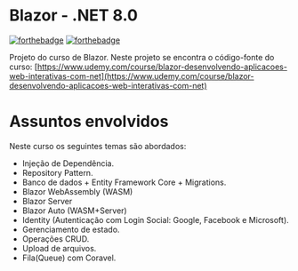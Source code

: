 # Blazor - .NET 8.0
[![forthebadge](https://forthebadge.com/images/badges/made-with-c-sharp.svg)](http://forthebadge.com)
[![forthebadge](http://forthebadge.com/images/badges/built-with-love.svg)](http://forthebadge.com)

Projeto do curso de Blazor. Neste projeto se encontra o código-fonte do curso: 
[https://www.udemy.com/course/blazor-desenvolvendo-aplicacoes-web-interativas-com-net](https://www.udemy.com/course/blazor-desenvolvendo-aplicacoes-web-interativas-com-net)
# Assuntos envolvidos
Neste curso os seguintes temas são abordados:
- Injeção de Dependência.
- Repository Pattern.
- Banco de dados + Entity Framework Core + Migrations.
- Blazor WebAssembly (WASM)
- Blazor Server
- Blazor Auto (WASM+Server)
- Identity (Autenticação com Login Social: Google, Facebook e Microsoft).
- Gerenciamento de estado.
- Operações CRUD.
- Upload de arquivos.
- Fila(Queue) com Coravel.
